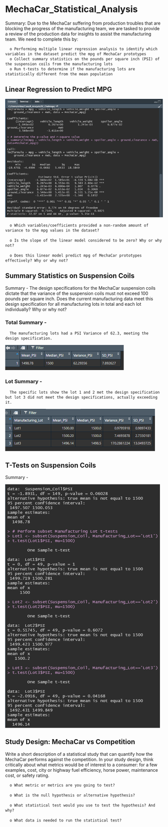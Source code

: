 # MechaCar_Statistical_Analysis

Summary:  Due to the MechaCar suffering from production troubles that are blocking the progress of the manufacturing team, we are tasked to provide a review of the production data for insights to assist the manufacturing team.  We need to complete this by:  

      o Performing multiple linear regression analysis to identify which variables in the dataset predict the mpg of MechaCar prototypes
      o Collect summary statistics on the pounds per square inch (PSI) of the suspension coils from the manufacturing lots
      o Run t-tests to determine if the manufacturing lots are statistically different from the mean population

## Linear Regression to Predict MPG
     
   ![](https://github.com/PJ427/MechaCar_Statistical_Analysis/blob/main/Resources/linear_regression_output.PNG)
   
      o Which variables/coefficients provided a non-random amount of variance to the mpg values in the dataset?  
   
      o Is the slope of the linear model considered to be zero? Why or why not?
   
      o Does this linear model predict mpg of MechaCar prototypes effectively? Why or why not?

## Summary Statistics on Suspension Coils

   Summary - The design specifications for the MechaCar suspension coils dictate that the variance of the suspension coils must not exceed 100 pounds per square inch. Does the current manufacturing data meet this design specification for all manufacturing lots in total and each lot individually? Why or why not?

### Total Summary - 
      The manufacturing lots had a PSI Variance of 62.3, meeting the design specification.
![toatl_summary](https://github.com/PJ427/MechaCar_Statistical_Analysis/blob/main/Resources/total_summary.PNG)

### Lot Summary - 
      The specific lots show the lot 1 and 2 met the design specification but lot 3 did not meet the design specifications, actually exceeding it.
![lot_summary](https://github.com/PJ427/MechaCar_Statistical_Analysis/blob/main/Resources/lot_summary.PNG)
   
## T-Tests on Suspension Coils

   Summary - 
   
   ![](https://github.com/PJ427/MechaCar_Statistical_Analysis/blob/main/Resources/t_tests.PNG)

## Study Design: MechaCar vs Competition

Write a short description of a statistical study that can quantify how the MechaCar performs against the competition. In your study design, think critically about what metrics would be of interest to a consumer: for a few examples, cost, city or highway fuel efficiency, horse power, maintenance cost, or safety rating.

      o What metric or metrics are you going to test?
      
      o What is the null hypothesis or alternative hypothesis?
      
      o What statistical test would you use to test the hypothesis? And why?
      
      o What data is needed to run the statistical test?
